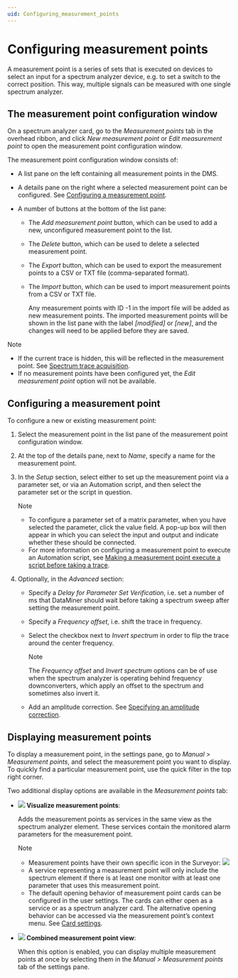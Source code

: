 ```yaml
---
uid: Configuring_measurement_points
---
```


# Configuring measurement points

A measurement point is a series of sets that is executed on devices to select an input for a spectrum analyzer device, e.g. to set a switch to the correct position. This way, multiple signals can be measured with one single spectrum analyzer.

## The measurement point configuration window

On a spectrum analyzer card, go to the *Measurement points* tab in the overhead ribbon, and click *New measurement point* or *Edit measurement point* to open the measurement point configuration window.

The measurement point configuration window consists of:

- A list pane on the left containing all measurement points in the DMS.

- A details pane on the right where a selected measurement point can be configured. See [Configuring a measurement point](#configuring-a-measurement-point).

- A number of buttons at the bottom of the list pane:

  - The *Add measurement point* button, which can be used to add a new, unconfigured measurement point to the list.

  - The *Delete* button, which can be used to delete a selected measurement point.

  - The *Export* button, which can be used to export the measurement points to a CSV or TXT file (comma-separated format).

  - The *Import* button, which can be used to import measurement points from a CSV or TXT file.

    Any measurement points with ID -1 in the import file will be added as new measurement points. The imported measurement points will be shown in the list pane with the label *\[modified\]* or *\[new\]*, and the changes will need to be applied before they are saved.

> [!NOTE]
>
> - If the current trace is hidden, this will be reflected in the measurement point. See [Spectrum trace acquisition](xref:Viewing_spectrum_analyzer_traces#spectrum-trace-acquisition).
> - If no measurement points have been configured yet, the *Edit measurement point* option will not be available.

## Configuring a measurement point

To configure a new or existing measurement point:

1. Select the measurement point in the list pane of the measurement point configuration window.

1. At the top of the details pane, next to *Name*, specify a name for the measurement point.

1. In the *Setup* section, select either to set up the measurement point via a parameter set, or via an Automation script, and then select the parameter set or the script in question.

   > [!NOTE]
   >
   > - To configure a parameter set of a matrix parameter, when you have selected the parameter, click the value field. A pop-up box will then appear in which you can select the input and output and indicate whether these should be connected.
   > - For more information on configuring a measurement point to execute an Automation script, see [Making a measurement point execute a script before taking a trace](xref:Making_a_measurement_point_execute_a_script_before_taking_a_trace).

1. Optionally, in the *Advanced* section:

   - Specify a *Delay for Parameter Set Verification*, i.e. set a number of ms that DataMiner should wait before taking a spectrum sweep after setting the measurement point.

   - Specify a *Frequency offset*, i.e. shift the trace in frequency.

   - Select the checkbox next to *Invert spectrum* in order to flip the trace around the center frequency.

     > [!NOTE]
     > The *Frequency offset* and *Invert spectrum* options can be of use when the spectrum analyzer is operating behind frequency downconverters, which apply an offset to the spectrum and sometimes also invert it.

   - Add an amplitude correction. See [Specifying an amplitude correction](xref:Specifying_an_amplitude_correction).

## Displaying measurement points

To display a measurement point, in the settings pane, go to *Manual* > *Measurement points*, and select the measurement point you want to display. To quickly find a particular measurement point, use the quick filter in the top right corner.

Two additional display options are available in the *Measurement points* tab:

- **![](~/user-guide/images/measptvisualize_16.png) Visualize measurement points**:

  Adds the measurement points as services in the same view as the spectrum analyzer element. These services contain the monitored alarm parameters for the measurement point.

  > [!NOTE]
  >
  > - Measurement points have their own specific icon in the Surveyor: ![](~/user-guide/images/measurement_point_icon.png)
  > - A service representing a measurement point will only include the spectrum element if there is at least one monitor with at least one parameter that uses this measurement point.
  > - The default opening behavior of measurement point cards can be configured in the user settings. The cards can either open as a service or as a spectrum analyzer card. The alternative opening behavior can be accessed via the measurement point’s context menu. See [Card settings](xref:User_settings#card-settings).

- **![](~/user-guide/images/combined_measpt_16.png) Combined measurement point view**:

  When this option is enabled, you can display multiple measurement points at once by selecting them in the *Manual \> Measurement points* tab of the settings pane.
